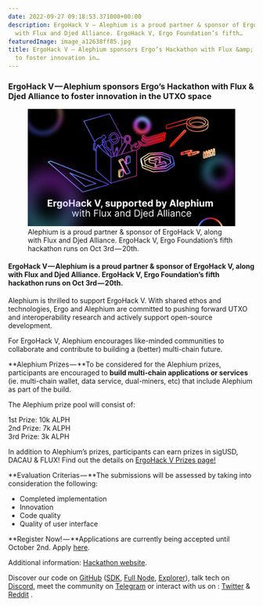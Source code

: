 ```yaml
---
date: 2022-09-27 09:18:53.371000+00:00
description: ErgoHack V — Alephium is a proud partner & sponsor of ErgoHack V, along
  with Flux and Djed Alliance. ErgoHack V, Ergo Foundation’s fifth…
featuredImage: image_a12638ff85.jpg
title: ErgoHack V — Alephium sponsors Ergo’s Hackathon with Flux &amp; Djed Alliance
  to foster innovation in…
---
```


### ErgoHack V — Alephium sponsors Ergo’s Hackathon with Flux & Djed Alliance to foster innovation in the UTXO space

<figure id="b750" class="graf graf--figure graf-after--h3">
<img src="image_a12638ff85.jpg" class="graf-image" data-image-id="0*WMiiY2bBDfDWMK4n" data-width="1024" data-height="576" data-is-featured="true" />
<figcaption>Alephium is a proud partner &amp; sponsor of ErgoHack V, along with Flux and Djed Alliance. ErgoHack V, Ergo Foundation’s fifth hackathon runs on Oct 3rd — 20th.</figcaption>
</figure>

#### ErgoHack V — Alephium is a proud partner & sponsor of ErgoHack V, along with Flux and Djed Alliance. ErgoHack V, Ergo Foundation’s fifth hackathon runs on Oct 3rd — 20th.

Alephium is thrilled to support ErgoHack V. With shared ethos and technologies, Ergo and Alephium are committed to pushing forward UTXO and interoperability research and actively support open-source development.

For ErgoHack V, Alephium encourages like-minded communities to collaborate and contribute to building a (better) multi-chain future.

**Alephium Prizes — **To be considered for the Alephium prizes, participants are encouraged to **build multi-chain applications or services** (ie. multi-chain wallet, data service, dual-miners, etc) that include Alephium as part of the build.

The Alephium prize pool will consist of:

1st Prize: 10k ALPH  
2nd Prize: 7k ALPH  
3rd Prize: 3k ALPH

In addition to Alephium’s prizes, participants can earn prizes in sigUSD, DACAU & FLUX! Find out the details on <a href="https://ergoplatform.org/en/blog/ErgoHack-5-Prizes/" class="markup--anchor markup--p-anchor" data-href="https://ergoplatform.org/en/blog/ErgoHack-5-Prizes/" rel="noopener" target="_blank">ErgoHack V Prizes page!</a>

**Evaluation Criterias — **The submissions will be assessed by taking into consideration the following:

- Completed implementation
- Innovation
- Code quality
- Quality of user interface

**Register Now! — **Applications are currently being accepted until October 2nd. Apply <a href="https://q9fwzopidh8.typeform.com/to/hEeZFF4c?typeform-source=3qml8hniame.typeform.com" class="markup--anchor markup--p-anchor" data-href="https://q9fwzopidh8.typeform.com/to/hEeZFF4c?typeform-source=3qml8hniame.typeform.com" rel="noopener" target="_blank">here</a>.

Additional information: <a href="https://ergohack.io/" class="markup--anchor markup--p-anchor" data-href="https://ergohack.io/" rel="noopener" target="_blank">Hackathon website</a>.

Discover our code on <a href="https://github.com/alephium" class="markup--anchor markup--p-anchor" data-href="https://github.com/alephium" rel="noopener" target="_blank">GitHub</a> (<a href="https://github.com/alephium/alephium-web3" class="markup--anchor markup--p-anchor" data-href="https://github.com/alephium/alephium-web3" rel="noopener" target="_blank">SDK</a>, <a href="https://github.com/alephium/alephium" class="markup--anchor markup--p-anchor" data-href="https://github.com/alephium/alephium" rel="noopener" target="_blank">Full Node</a>, <a href="https://github.com/alephium/explorer" class="markup--anchor markup--p-anchor" data-href="https://github.com/alephium/explorer" rel="noopener" target="_blank">Explorer</a>), talk tech on <a href="https://discord.gg/h7cXXy4FEY" class="markup--anchor markup--p-anchor" data-href="https://discord.gg/h7cXXy4FEY" rel="noopener" target="_blank">Discord</a>, meet the community on <a href="https://t.me/Alephium_Announcement" class="markup--anchor markup--p-anchor" data-href="https://t.me/Alephium_Announcement" rel="noopener" target="_blank">Telegram</a> or interact with us on : <a href="https://twitter.com/alephium" class="markup--anchor markup--p-anchor" data-href="https://twitter.com/alephium" rel="noopener" target="_blank">Twitter</a> & <a href="https://www.reddit.com/r/Alephium/" class="markup--anchor markup--p-anchor" data-href="https://www.reddit.com/r/Alephium/" rel="noopener" target="_blank">Reddit</a> .
